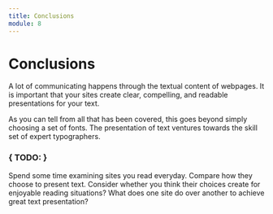 ```yaml
---
title: Conclusions
module: 8
---
```


# Conclusions

A lot of communicating happens through the textual content of webpages. It is important that your sites create clear, compelling, and readable presentations for your text.

As you can tell from all that has been covered, this goes beyond simply choosing a set of fonts. The presentation of text ventures towards the skill set of expert typographers.

### { TODO: }

Spend some time examining sites you read everyday. Compare how they choose to present text. Consider whether you think their choices create for enjoyable reading situations? What does one site do over another to achieve great text presentation?
